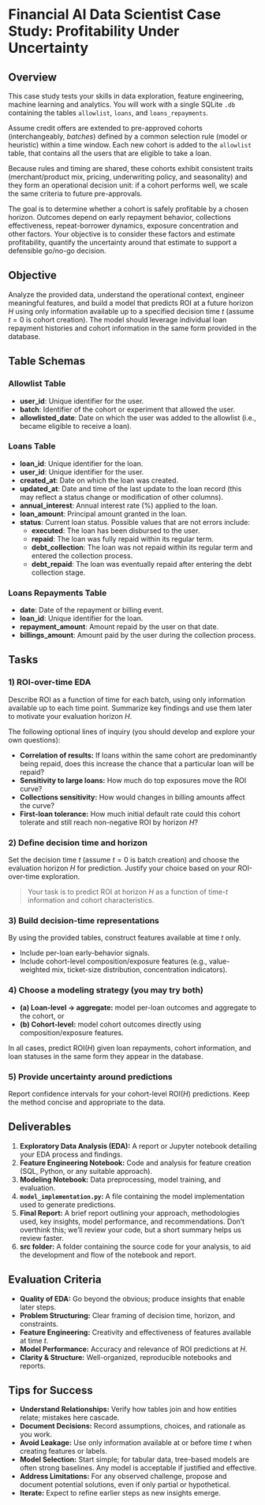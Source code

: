 # Financial AI Data Scientist Case Study: Profitability Under Uncertainty

## Overview

This case study tests your skills in data exploration, feature engineering, machine learning and analytics. You will work with a single SQLite `.db` containing the tables `allowlist`, `loans`, and `loans_repayments`.

Assume credit offers are extended to pre-approved cohorts (interchangeably, *batches*) defined by a common selection rule (model or heuristic) within a time window. Each new cohort is added to the `allowlist` table, that contains all the users that are eligible to take a loan.

Because rules and timing are shared, these cohorts exhibit consistent traits (merchant/product mix, pricing, underwriting policy, and seasonality) and they form an operational decision unit: if a cohort performs well, we scale the same criteria to future pre-approvals.

The goal is to determine whether a cohort is safely profitable by a chosen horizon. Outcomes depend on early repayment behavior, collections effectiveness, repeat-borrower dynamics, exposure concentration and other factors. Your objective is to consider these factors and estimate profitability, quantify the uncertainty around that estimate to support a defensible go/no-go decision.

## Objective

Analyze the provided data, understand the operational context, engineer meaningful features, and build a model that predicts ROI at a future horizon $H$ using only information available up to a specified decision time $t$ (assume $t=0$ is cohort creation). The model should leverage individual loan repayment histories and cohort information in the same form provided in the database.

## Table Schemas

### Allowlist Table
- **user_id**:  Unique identifier for the user.
- **batch**: Identifier of the cohort or experiment that allowed the user.
- **allowlisted_date**: Date on which the user was added to the allowlist (i.e., became eligible to receive a loan).

### Loans Table
- **loan_id**: Unique identifier for the loan.
- **user_id**:  Unique identifier for the user.
- **created_at**: Date on which the loan was created.
- **updated_at**: Date and time of the last update to the loan record (this may reflect a status change or modification of other columns).
- **annual_interest**: Annual interest rate (%) applied to the loan.
- **loan_amount**: Principal amount granted in the loan.
- **status**: Current loan status. Possible values that are not errors include:
    - **executed**: The loan has been disbursed to the user.
    - **repaid**: The loan was fully repaid within its regular term.
    - **debt_collection**: The loan was not repaid within its regular term and entered the collection process.
    - **debt_repaid**: The loan was eventually repaid after entering the debt collection stage.

### Loans Repayments Table
- **date**: Date of the repayment or billing event.
- **loan_id**: Unique identifier for the loan.
- **repayment_amount**: Amount repaid by the user on that date.
- **billings_amount**: Amount paid by the user during the collection process.

## Tasks

### 1) ROI-over-time EDA
Describe ROI as a function of time for each batch, using only information available up to each time point. Summarize key findings and use them later to motivate your evaluation horizon $H$.

The following optional lines of inquiry (you should develop and explore your own questions): 

- **Correlation of results:** If loans within the same cohort are predominantly being repaid, does this increase the chance that a particular loan will be repaid?
- **Sensitivity to large loans:** How much do top exposures move the ROI curve?
- **Collections sensitivity:** How would changes in billing amounts affect the curve?
- **First-loan tolerance:** How much initial default rate could this cohort tolerate and still reach non-negative ROI by horizon $H$?

### 2) Define decision time and horizon
Set the decision time $t$ (assume $t=0$ is batch creation) and choose the evaluation horizon $H$ for prediction. Justify your choice based on your ROI-over-time exploration.

> Your task is to predict ROI at horizon $H$ as a function of time-$t$ information and cohort characteristics.

### 3) Build decision-time representations
By using the provided tables, construct features available at time $t$ only.
- Include per-loan early-behavior signals.
- Include cohort-level composition/exposure features (e.g., value-weighted mix, ticket-size distribution, concentration indicators).

### 4) Choose a modeling strategy (you may try both)
- **(a) Loan-level → aggregate:** model per-loan outcomes and aggregate to the cohort, or
- **(b) Cohort-level:** model cohort outcomes directly using composition/exposure features.

In all cases, predict ROI$(H)$ given loan repayments, cohort information, and loan statuses in the same form they appear in the database.

### 5) Provide uncertainty around predictions
Report confidence intervals for your cohort-level $\mathrm{ROI}(H)$ predictions. Keep the method concise and appropriate to the data.

## Deliverables

1. **Exploratory Data Analysis (EDA):** A report or Jupyter notebook detailing your EDA process and findings.
2. **Feature Engineering Notebook:** Code and analysis for feature creation (SQL, Python, or any suitable approach).
3. **Modeling Notebook:** Data preprocessing, model training, and evaluation.
4. **`model_implementation.py`:** A file containing the model implementation used to generate predictions.
5. **Final Report:** A brief report outlining your approach, methodologies used, key insights, model performance, and recommendations. Don’t overthink this; we’ll review your code, but a short summary helps us review faster.
6. **src folder:** A folder containing the source code for your analysis, to aid the development and flow of the notebook and report.

## Evaluation Criteria
- **Quality of EDA:** Go beyond the obvious; produce insights that enable later steps.
- **Problem Structuring:** Clear framing of decision time, horizon, and constraints.
- **Feature Engineering:** Creativity and effectiveness of features available at time $t$.
- **Model Performance:** Accuracy and relevance of ROI predictions at $H$.
- **Clarity & Structure:** Well-organized, reproducible notebooks and reports.

## Tips for Success
- **Understand Relationships:** Verify how tables join and how entities relate; mistakes here cascade.
- **Document Decisions:** Record assumptions, choices, and rationale as you work.
- **Avoid Leakage:** Use only information available at or before time $t$ when creating features or labels.
- **Model Selection:** Start simple; for tabular data, tree-based models are often strong baselines. Any model is acceptable if justified and effective.
- **Address Limitations:** For any observed challenge, propose and document potential solutions, even if only partial or hypothetical.
- **Iterate:** Expect to refine earlier steps as new insights emerge.